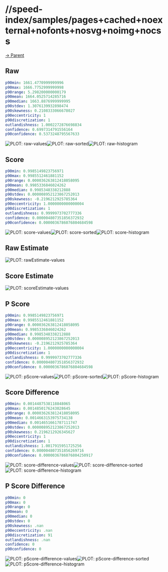 
# //speed-index/samples/pages+cached+noexternal+nofonts+nosvg+noimg+nocss

[→ Parent](../..)


## Raw


```yaml
p90min: 1661.4770999999996
p90max: 1666.7752999999998
p90range: 5.298200000000179
p90mean: 1664.0525714285716
p90median: 1663.8876999999995
p90stdev: 1.3076139932898474
p90skewness: 0.2108333066678027
p90eccentricity: 1
p90discretization: 1
outlandishness: 1.0002272876698834
confidence: 0.6997314791556164
p90confidence: 0.5373248795567633

```

![PLOT: raw-values](./raw/values.svg)![PLOT: raw-sorted](./raw/sorted.svg)![PLOT: raw-histogram](./raw/histogram.svg)
## Score


```yaml
p90min: 0.9985149823756971
p90max: 0.9985512461881152
p90range: 0.000036263812418058095
p90mean: 0.9985336846024262
p90median: 0.9985348338212888
p90stdev: 0.000008952123867252013
p90skewness: -0.2196212925785364
p90eccentricity: 1.0000000000000004
p90discretization: 1
outlandishness: 0.9999973702777336
confidence: 0.000004807351856372932
p90confidence: 0.0000036786076804684598

```

![PLOT: score-values](./score/values.svg)![PLOT: score-sorted](./score/sorted.svg)![PLOT: score-histogram](./score/histogram.svg)
## Raw Estimate

![PLOT: rawEstimate-values](./rawEstimate/values.svg)
## Score Estimate

![PLOT: scoreEstimate-values](./scoreEstimate/values.svg)
## P Score


```yaml
p90min: 0.9985149823756971
p90max: 0.9985512461881152
p90range: 0.000036263812418058095
p90mean: 0.9985336846024262
p90median: 0.9985348338212888
p90stdev: 0.000008952123867252013
p90skewness: -0.2196212925785364
p90eccentricity: 1.0000000000000004
p90discretization: 1
outlandishness: 0.9999973702777336
confidence: 0.000004807351856372932
p90confidence: 0.0000036786076804684598

```

![PLOT: pScore-values](./pScore/values.svg)![PLOT: pScore-sorted](./pScore/sorted.svg)![PLOT: pScore-histogram](./pScore/histogram.svg)
## Score Difference


```yaml
p90min: 0.0014487538118848065
p90max: 0.0014850176243028645
p90range: 0.000036263812418058095
p90mean: 0.0014663153975734138
p90median: 0.0014651661787111747
p90stdev: 0.000008952123867252013
p90skewness: 0.2196212926345627
p90eccentricity: 1
p90discretization: 1
outlandishness: 1.0017915951725256
confidence: 0.000004807351856269716
p90confidence: 0.0000036786076804250917

```

![PLOT: score-difference-values](./score-difference/values.svg)![PLOT: score-difference-sorted](./score-difference/sorted.svg)![PLOT: score-difference-histogram](./score-difference/histogram.svg)
## P Score Difference


```yaml
p90min: 0
p90max: 0
p90range: 0
p90mean: 0
p90median: 0
p90stdev: 0
p90skewness: .nan
p90eccentricity: .nan
p90discretization: 91
outlandishness: .nan
confidence: 0
p90confidence: 0

```

![PLOT: pScore-difference-values](./pScore-difference/values.svg)![PLOT: pScore-difference-sorted](./pScore-difference/sorted.svg)![PLOT: pScore-difference-histogram](./pScore-difference/histogram.svg)